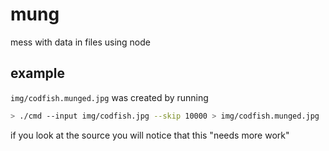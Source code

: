 # mung

mess with data in files using node

## example

`img/codfish.munged.jpg` was created by running

```bash
> ./cmd --input img/codfish.jpg --skip 10000 > img/codfish.munged.jpg
```

if you look at the source you will notice that this "needs more work"

